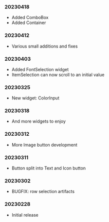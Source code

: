 ### 20230418

  * Added ComboBox
  * Added Container

### 20230412

  * Various small additions and fixes

### 20230403

  * Added FontSelection widget
  * ItemSelection can now scroll to an initial value

### 20230325

  * New widget: ColorInput

### 20230318

  * And more widgets to enjoy

### 20230312

  * More Image button development

### 20230311

  * Button split into Text and Icon button

### 20230302

  * BUGFIX: row selection artifacts

### 20230228

  * Initial release
